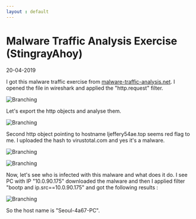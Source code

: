 ```yaml
---
layout : default
---
```


# Malware Traffic Analysis Exercise (StingrayAhoy)
20-04-2019

I got this malware traffic exercise from [malware-traffic-analysis.net](http://www.malware-traffic-analysis.net/training-exercises.html). I opened the file in wireshark and applied the "http.request" filter.

![Branching](https://raw.githubusercontent.com/r0hanSH/r0hanSH.github.io/master/images/http-request-filter.JPG)

Let's export the http objects and analyse them.

![Branching](https://raw.githubusercontent.com/r0hanSH/r0hanSH.github.io/master/images/http-objects.JPG)

Second http object pointing to hostname ljeffery54ae.top seems red flag to me. I uploaded the hash to virustotal.com and yes it's a malware.

![Branching](https://raw.githubusercontent.com/r0hanSH/r0hanSH.github.io/master/images/malware-hash.JPG)

![Branching](https://raw.githubusercontent.com/r0hanSH/r0hanSH.github.io/master/images/virustotal-scan-malware.JPG)

Now, let's see who is infected with this malware and what does it do. I see PC with IP "10.0.90.175" downloaded the malware and then I applied filter "bootp and ip.src==10.0.90.175" and got the following results : 

![Branching](https://raw.githubusercontent.com/r0hanSH/r0hanSH.github.io/master/images/host-name.JPG)

So the host name is "Seoul-4a67-PC". 